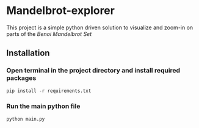 # Mandelbrot-explorer

This project is a simple python driven solution to visualize and zoom-in on parts of the _Benoi Mandelbrot Set_

## Installation

### Open terminal in the project directory and install required packages
```ps
pip install -r requirements.txt
```
### Run the main python file
```ps
python main.py
```
